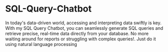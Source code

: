 # SQL-Query-Chatbot
In today's data-driven world, accessing and interpreting data swiftly is key. With my SQL Query Chatbot, you can seamlessly generate SQL queries and retrieve precise, real-time data directly from your database. No more waiting around for reports or struggling with complex queries!. Just do it using natural language processing 
